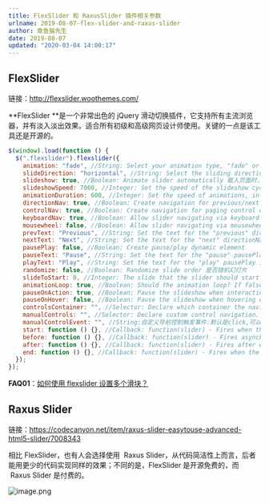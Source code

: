 ```yaml
---
title: FlexSlider 和 RaxusSlider 插件相关参数
urlname: 2019-08-07-flex-slider-and-raxus-slider
author: 章鱼猫先生
date: 2019-08-07
updated: "2020-03-04 14:00:17"
---
```


## FlexSlider

链接：<http://flexslider.woothemes.com/>

\*\*FlexSlider \*\*是一个非常出色的 jQuery 滑动切换插件，它支持所有主流浏览器，并有淡入淡出效果。适合所有初级和高级网页设计师使用。关键的一点是该工具还是开源的。

```javascript
$(window).load(function () {
  $(".flexslider").flexslider({
    animation: "fade", //String: Select your animation type, "fade" or "slide"图片变换方式：淡入淡出或者滑动
    slideDirection: "horizontal", //String: Select the sliding direction, "horizontal" or "vertical"图片设置为滑动式时的滑动方向：左右或者上下
    slideshow: true, //Boolean: Animate slider automatically 载入页面时，是否自动播放
    slideshowSpeed: 7000, //Integer: Set the speed of the slideshow cycling, in milliseconds 自动播放速度毫秒
    animationDuration: 600, //Integer: Set the speed of animations, in milliseconds动画淡入淡出效果延时
    directionNav: true, //Boolean: Create navigation for previous/next navigation? (true/false)是否显示左右控制按钮
    controlNav: true, //Boolean: Create navigation for paging control of each clide? Note: Leave true for manualControls usage是否显示控制菜单
    keyboardNav: true, //Boolean: Allow slider navigating via keyboard left/right keys键盘左右方向键控制图片滑动
    mousewheel: false, //Boolean: Allow slider navigating via mousewheel鼠标滚轮控制制图片滑动
    prevText: "Previous", //String: Set the text for the "previous" directionNav item
    nextText: "Next", //String: Set the text for the "next" directionNav item
    pausePlay: false, //Boolean: Create pause/play dynamic element
    pauseText: "Pause", //String: Set the text for the "pause" pausePlay item
    playText: "Play", //String: Set the text for the "play" pausePlay item
    randomize: false, //Boolean: Randomize slide order 是否随机幻灯片
    slideToStart: 0, //Integer: The slide that the slider should start on. Array notation (0 = first slide)初始化第一次显示图片位置
    animationLoop: true, //Boolean: Should the animation loop? If false, directionNav will received "disable" classes at either end 是否循环滚动
    pauseOnAction: true, //Boolean: Pause the slideshow when interacting with control elements, highly recommended.
    pauseOnHover: false, //Boolean: Pause the slideshow when hovering over slider, then resume when no longer hovering
    controlsContainer: "", //Selector: Declare which container the navigation elements should be appended too. Default container is the flexSlider element. Example use would be ".flexslider-container", "#container", etc. If the given element is not found, the default action will be taken.
    manualControls: "", //Selector: Declare custom control navigation. Example would be ".flex-control-nav li" or "#tabs-nav li img", etc. The number of elements in your controlNav should match the number of slides/tabs.自定义控制导航
    manualControlEvent: "", //String:自定义导航控制触发事件:默认是click,可以设定hover
    start: function () {}, //Callback: function(slider) - Fires when the slider loads the first slide
    before: function () {}, //Callback: function(slider) - Fires asynchronously with each slider animation
    after: function () {}, //Callback: function(slider) - Fires after each slider animation completes
    end: function () {}, //Callback: function(slider) - Fires when the slider reaches the last slide (asynchronous)
  });
});
```

**FAQ01**：[如何使用 flexslider 设置多个滑块？](http://cn.voidcc.com/question/p-pumryoaf-hm.html)

## Raxus Slider

链接：<https://codecanyon.net/item/raxus-slider-easytouse-advanced-html5-slider/7008343>

相比 FlexSlider，也有人会选择使用  Raxus Slider，从代码简洁性上而言，后者能用更少的代码实现同样的效果；不同的是，FlexSlider 是开源免费的，而  Raxus Slider 是付费的。

![image.png](https://shub.weiyan.tech/yuque/elog-cookbook-img/FlZgZ8YL5Q8BHfoWv8m1HUoUy8de.png)
